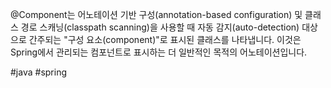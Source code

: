 @Component는 어노테이션 기반 구성(annotation-based configuration) 및 클래스 경로 스캐닝(classpath scanning)을 사용할 때 자동 감지(auto-detection) 대상으로 간주되는 "구성 요소(component)"로 표시된 클래스를 나타냅니다. 이것은 Spring에서 관리되는 컴포넌트로 표시하는 더 일반적인 목적의 어노테이션입니다.

#java
#spring
